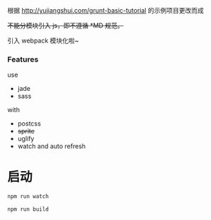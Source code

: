 根据 http://yujiangshui.com/grunt-basic-tutorial 的示例项目更改而成

<del>不能分模块引入 js，即不遵循 *MD 规范。</del>

引入 webpack 模块化啦~

### Features
use

* jade
* sass

with

* postcss
* ~~sprite~~
* uglify
* watch and auto refresh


# 启动

```bash
npm run watch
```

```bash
npm run build
```
